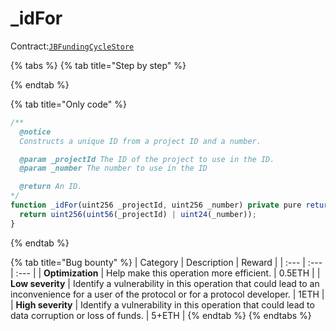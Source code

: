 # \_idFor

Contract:[`JBFundingCycleStore`](../)​

{% tabs %}
{% tab title="Step by step" %}

{% endtab %}

{% tab title="Only code" %}
```javascript
/** 
  @notice 
  Constructs a unique ID from a project ID and a number.

  @param _projectId The ID of the project to use in the ID.
  @param _number The number to use in the ID

  @return An ID.
*/
function _idFor(uint256 _projectId, uint256 _number) private pure returns (uint256) {
  return uint256(uint56(_projectId) | uint24(_number));
}
```
{% endtab %}

{% tab title="Bug bounty" %}
| Category | Description | Reward |
| :--- | :--- | :--- |
| **Optimization** | Help make this operation more efficient. | 0.5ETH |
| **Low severity** | Identify a vulnerability in this operation that could lead to an inconvenience for a user of the protocol or for a protocol developer. | 1ETH |
| **High severity** | Identify a vulnerability in this operation that could lead to data corruption or loss of funds. | 5+ETH |
{% endtab %}
{% endtabs %}

